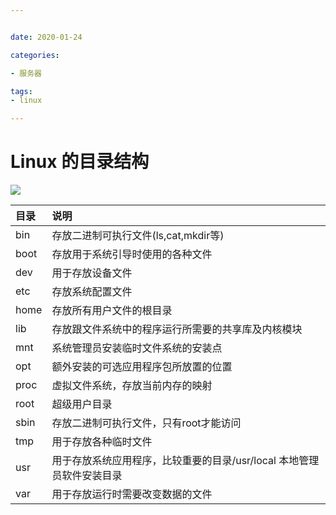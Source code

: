 ```yaml
---


date: 2020-01-24

categories:

- 服务器

tags:
- linux

---
```


# Linux 的目录结构

![](https://funtl.com/assets/%E5%BE%AE%E4%BF%A1%E6%88%AA%E5%9B%BE_20171102134832.png#alt=img)

| 目录 | 说明 |
| :--- | :--- |
| bin | 存放二进制可执行文件(ls,cat,mkdir等) |
| boot | 存放用于系统引导时使用的各种文件 |
| dev | 用于存放设备文件 |
| etc | 存放系统配置文件 |
| home | 存放所有用户文件的根目录 |
| lib | 存放跟文件系统中的程序运行所需要的共享库及内核模块 |
| mnt | 系统管理员安装临时文件系统的安装点 |
| opt | 额外安装的可选应用程序包所放置的位置 |
| proc | 虚拟文件系统，存放当前内存的映射 |
| root | 超级用户目录 |
| sbin | 存放二进制可执行文件，只有root才能访问 |
| tmp | 用于存放各种临时文件 |
| usr | 用于存放系统应用程序，比较重要的目录/usr/local 本地管理员软件安装目录 |
| var | 用于存放运行时需要改变数据的文件 |

